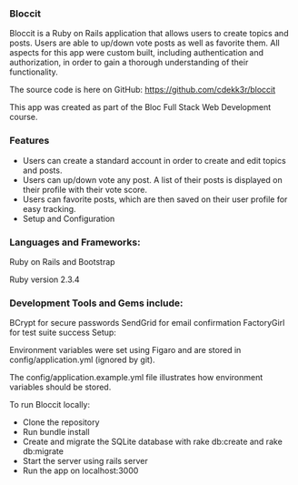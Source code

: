 <h3>Bloccit</h3>

Bloccit is a Ruby on Rails application that allows users to create topics and posts. Users are able to up/down vote posts as well as favorite them. All aspects for this app were custom built, including authentication and authorization, in order to gain a thorough understanding of their functionality.

The source code is here on GitHub: https://github.com/cdekk3r/bloccit

This app was created as part of the Bloc Full Stack Web Development course.

<h3>Features</h3>

- Users can create a standard account in order to create and edit topics and posts.
- Users can up/down vote any post. A list of their posts is displayed on their profile with their vote score.
- Users can favorite posts, which are then saved on their user profile for easy tracking.
- Setup and Configuration

<h3>Languages and Frameworks:</h3> Ruby on Rails and Bootstrap

Ruby version 2.3.4

<h3>Development Tools and Gems include:</h3>

BCrypt for secure passwords
SendGrid for email confirmation
FactoryGirl for test suite success
Setup:

Environment variables were set using Figaro and are stored in config/application.yml (ignored by git).

The config/application.example.yml file illustrates how environment variables should be stored.

To run Bloccit locally:

- Clone the repository
- Run bundle install
- Create and migrate the SQLite database with rake db:create and rake db:migrate
- Start the server using rails server
- Run the app on localhost:3000
